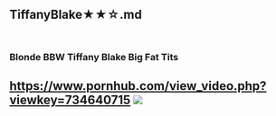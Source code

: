## TiffanyBlake★★☆.md
### 

![]()
---
### Blonde BBW Tiffany Blake Big Fat Tits
https://www.pornhub.com/view_video.php?viewkey=734640715
![](https://ci.phncdn.com/videos/201501/16/37563231/original/(m=ecuKGgaaaa)(mh=F9OKjMHGUr2SNhCY)13.jpg)
---
